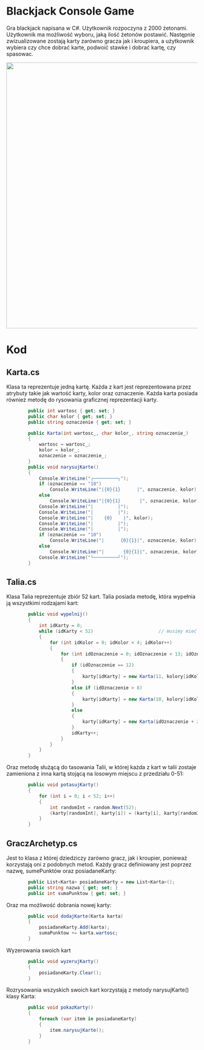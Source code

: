 # Blackjack Console Game
Gra blackjack napisana w C#. Użytkownik rozpoczyna z 2000 żetonami. Użytkownik ma możliwość wyboru, jaką ilość żetonów postawić. Następnie zwizualizowane zostają karty zarówno gracza jak i kroupiera, a użytkownik wybiera czy chce dobrać karte, podwoić stawke i dobrać kartę, czy spasowac.

<p align="center">
  <img src="https://user-images.githubusercontent.com/56955430/181792562-012a3ccd-ad01-4ae0-a687-b46a1f8ccbbf.png" width="700">
</p>


# Kod

## Karta.cs
Klasa ta reprezentuje jedną kartę. Każda z kart jest reprezentowana przez atrybuty takie jak wartość karty, kolor oraz oznaczenie. Każda karta posiada również metodę do rysowania graficznej reprezentacji karty.
```cs
        public int wartosc { get; set; }
        public char kolor { get; set; }
        public string oznaczenie { get; set; }

        public Karta(int wartosc_, char kolor_, string oznaczenie_)
        {
            wartosc = wartosc_;
            kolor = kolor_;
            oznaczenie = oznaczenie_;
        }
        public void narysujKarte()
        {
            Console.WriteLine("┌─────────┐");
            if (oznaczenie == "10")
                Console.WriteLine("|{0}{1}      |", oznaczenie, kolor);
            else
                Console.WriteLine("|{0}{1}       |", oznaczenie, kolor);
            Console.WriteLine("|         |");
            Console.WriteLine("|         |");
            Console.WriteLine("|    {0}    |", kolor);
            Console.WriteLine("|         |");
            Console.WriteLine("|         |");
            if (oznaczenie == "10")
                Console.WriteLine("|      {0}{1}|", oznaczenie, kolor);
            else
                Console.WriteLine("|       {0}{1}|", oznaczenie, kolor);
            Console.WriteLine("└─────────┘");
        }
```
## Talia.cs
Klasa Talia reprezentuje zbiór 52 kart. Talia posiada metodę, która wypełnia ją wszystkimi rodzajami kart:
```cs
        public void wypelnij()                              
        {
            int idKarty = 0;
            while (idKarty < 52)                        // musimy mieć 52 karty
            {
                for (int idKolor = 0; idKolor < 4; idKolor++)                         // dostepne sa 4 kolory
                {
                    for (int idOznaczenie = 0; idOznaczenie < 13; idOznaczenie++)                    // dostepne jest 13 wartosci
                    {
                        if (idOznaczenie == 12)
                        {
                            karty[idKarty] = new Karta(11, kolory[idKolor], wartosci[idOznaczenie]);    //jezeli karta to As -- wartosc = 11;
                        }
                        else if (idOznaczenie > 8)
                        {
                            karty[idKarty] = new Karta(10, kolory[idKolor], wartosci[idOznaczenie]);    //jezeli karta to Jopek, Dama, Krol -- wartosc = 10;
                        }
                        else
                        {
                            karty[idKarty] = new Karta(idOznaczenie + 2, kolory[idKolor], wartosci[idOznaczenie]); //w innym wypadku -- wartosc = oznaczenie
                        }
                        idKarty++;
                    }
                }
            }
        }
```
Oraz metodę służącą do tasowania Talii, w której każda z kart w talii zostaje zamieniona z inna kartą stojącą na losowym miejscu z przedziału 0-51:
```cs
        public void potasujKarty()
        {
            for (int i = 0; i < 52; i++)
            {
                int randomInt = random.Next(52);
                (karty[randomInt], karty[i]) = (karty[i], karty[randomInt]);        //zamieniamy wartość stojącą na miejscu i z karta na miejscu losowym od 0 do 51
            }
        }
```
## GraczArchetyp.cs
Jest to klasa z której dziedziczy zarówno gracz, jak i kroupier, ponieważ korzystają oni z podobnych metod.
Każdy gracz definiowany jest poprzez nazwę, sumePunktów oraz posiadaneKarty:
```cs
        public List<Karta> posiadaneKarty = new List<Karta>();
        public string nazwa { get; set; }
        public int sumaPunktow { get; set; }
```
Oraz ma możliwość dobrania nowej karty:
```cs
        public void dodajKarte(Karta karta)
        {
            posiadaneKarty.Add(karta);
            sumaPunktow += karta.wartosc;
        }
```
Wyzerowania swoich kart
```cs
        public void wyzerujKarty()
        {
            posiadaneKarty.Clear();
        }
```
Rozrysowania wszyskich swoich kart korzystają z metody narysujKarte() klasy Karta:
```cs
        public void pokazKarty()
        {
            foreach (var item in posiadaneKarty)
            {
                item.narysujKarte();
            }
        }
```
